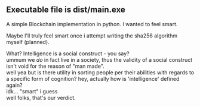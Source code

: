 ## Executable file is dist/main.exe  

A simple Blockchain implementation in python. I wanted to feel smart.  

Maybe I'll truly feel smart once i attempt writing the sha256 algorithm myself (planned).  
  
What? Intelligence is a social construct - you say?  
ummum we *do* in fact live in a society, thus the validity of a social construct isn't void for the reason of "man made".  
well yea but is there utility in sorting people per their abilities with regards to a specific form of cognition? hey, actually how is 'intelligence' defined again?  
idk... "smart" i guess  
well folks, that's our verdict.  
